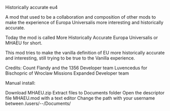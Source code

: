 Historically accurate eu4

A mod that used to be a collaboration and composition of other mods to make the experience of Europa Universalis more interesting and historically accurate. 

Today the mod is called More Historically Accurate Europa Universalis or MHAEU for short.

This mod tries to make the vanilla definition of EU more historically accurate and interesting, still trying to be true to the Vanilla experience.


Credits:
Count Flandy and the 1356 Developer team
Luvencedus for Bischopric of Wroclaw
Missions Expanded Developer team


Manual install:

Download MHAEU.zip
Extract files to Documents folder
Open the descriptor file MHAEU.mod with a text editor
Change the path with your username between /users/--/Documents/
